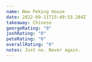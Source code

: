 ```yaml
---
name: New Peking House
date: 2022-09-11T15:49:53.284Z
takeaway: Chinese
georgeRating: "0"
joshRating: "0"
peteRating: "0"
overallRating: "0"
notes: J﻿ust no. Never again.
---
```

